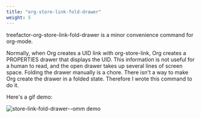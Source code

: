 ```yaml
---
title: "org-store-link-fold-drawer"
weight: 5
---
```


treefactor-org-store-link-fold-drawer is a minor convenience command for org-mode.

Normally, when Org creates a UID link with org-store-link, Org creates a PROPERTIES drawer that displays the UID. This information is not useful for a human to read, and the open drawer takes up several lines of screen space. Folding the drawer manually is a chore. There isn't a way to make Org create the drawer in a folded state. Therefore I wrote this command to do it.

Here's a gif demo:

![](Org-store-link-fold-drawer-Zinaries/store-link-fold-drawer--omm--output-2019-09-07-00.gif "store-link-fold-drawer--omm demo")
